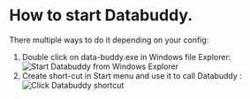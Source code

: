 # How to start Databuddy.
There multiple ways to do it depending on your config:
1. Double click on data-buddy.exe in Windows file Explorer: ![Start Databuddy from Windows Explorer](https://github.com/data-buddy/DataBuddy/blob/master/screenshots/Databuddy_explore.png "Start Databuddy from Windows Explorer")
2. Create short-cut in Start menu and use it to call Databuddy :![Click Databuddy shortcut](https://github.com/data-buddy/DataBuddy/blob/master/screenshots/Shortcut_to_Databuddy.png "Click Databuddy shortcut")






